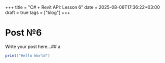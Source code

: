 +++
title = "C# + Revit API: Lesson 6"
date = 2025-08-06T17:36:22+03:00
draft = true
tags = ["blog"]
+++

# Post №6

Write your post here...## a
```C#
print("Hello World")
```

